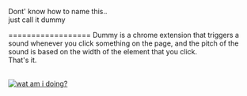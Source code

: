 Dont' know how to name this..<br>
just call it dummy

==================
Dummy is a chrome extension that triggers a sound whenever you click something on the page, and the pitch of the sound is based on the width of the element that you click.<br>
That's it.<br>
<br>

[![wat am i doing?](https://github.com/karenpeng/dummy_chrome_extension/screenshot/screenshot.png)](https://www.youtube.com/watch?v=EmOqqwRzbPE)



